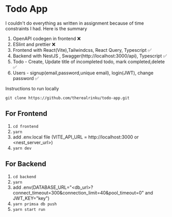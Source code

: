 # Todo App

I couldn't do everything as written in assignment because of time constraints I had.
Here is the summary

1. OpenAPI codegen in frontend ❌
2. ESlint and prettier ❌
3. Frontend with React(Vite),Tailwindcss, React Query, Typescript ✅ 
4. Backend with NestJS , Swagger(http://localhost:3000/api), Typescript ✅
5. Todo - Create, Update title of incompleted todo, mark completed,delete ✅
6. Users - signup(email,password,unique email), login(JWT), change password ✅



Instructions to run locally

```git clone https://github.com/therealrinku/todo-app.git```

## For Frontend 
  1. ``` cd frontend  ```
  2. ``` yarn  ```
  3. add .env.local file (VITE_API_URL = http://localhost:3000 or <nest_server_url>) 
  4. ``` yarn dev ```

## For Backend 
  1. ``` cd backend ```
  2. ``` yarn  ``` 
  3. add .env(DATABASE_URL="<db_url>?connect_timeout=300&connection_limit=40&pool_timeout=0" and JWT_KEY="key")
  4. ``` yarn primsa db push ```
  5. ``` yarn start run ```


